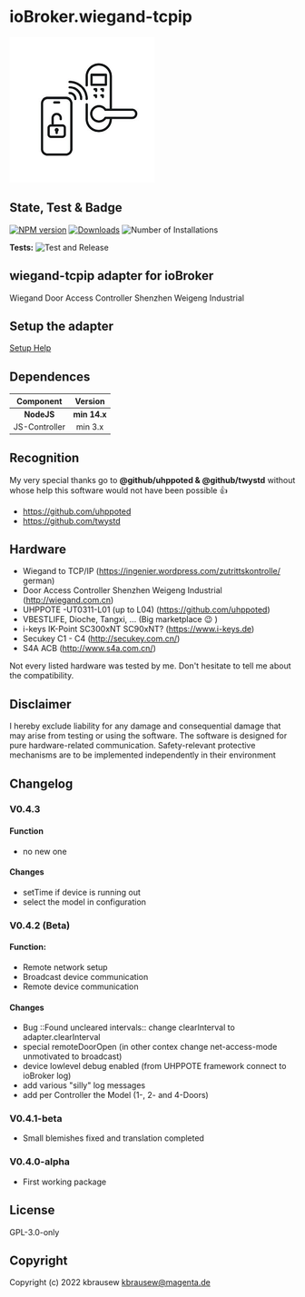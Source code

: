 # ioBroker.wiegand-tcpip
![Logo](admin/wiegand-tcpip.png)

## State, Test & Badge
[![NPM version](https://img.shields.io/npm/v/iobroker.wiegand-tcpip.svg)](https://www.npmjs.com/package/iobroker.wiegand-tcpip)
[![Downloads](https://img.shields.io/npm/dm/iobroker.wiegand-tcpip.svg)](https://www.npmjs.com/package/iobroker.wiegand-tcpip)
![Number of Installations](https://iobroker.live/badges/wiegand-tcpip-installed.svg)
<!-- ![Current version in stable repository](https://iobroker.live/badges/wiegand-tcpip-stable.svg) -->
<!-- [![Dependency Status](https://img.shields.io/david/kbrausew/iobroker.wiegand-tcpip.svg)](https://david-dm.org/kbrausew/iobroker.wiegand-tcpip) -->

<!-- [![NPM](https://nodei.co/npm/iobroker.wiegand-tcpip.png?downloads=true)](https://nodei.co/npm/iobroker.wiegand-tcpip/) -->

**Tests:** ![Test and Release](https://github.com/kbrausew/ioBroker.wiegand-tcpip/workflows/Test%20and%20Release/badge.svg)

## **wiegand-tcpip** adapter for ioBroker
Wiegand Door Access Controller Shenzhen Weigeng Industrial

## Setup the adapter
[Setup Help](docs/setup.md)

## **Dependences**
| Component | Version |
| :---: | :---: |
| **NodeJS** | **min 14.x** |
| JS-Controller | min 3.x |

## **Recognition**
My very special thanks go to **@github/uhppoted & @github/twystd** without whose help this software would not have been possible :+1:
- https://github.com/uhppoted
- https://github.com/twystd

## **Hardware**
* Wiegand to TCP/IP (https://ingenier.wordpress.com/zutrittskontrolle/  german)
* Door Access Controller Shenzhen Weigeng Industrial (http://wiegand.com.cn)
* UHPPOTE -UT0311-L01 (up to L04) (https://github.com/uhppoted)
* VBESTLIFE, Dioche, Tangxi, ... (Big marketplace :wink: )
* i-keys IK-Point SC300xNT SC90xNT? (https://www.i-keys.de)
* Secukey C1 - C4 (http://secukey.com.cn/)
* S4A ACB (http://www.s4a.com.cn/)

Not every listed hardware was tested by me. Don't hesitate to tell me about the compatibility.

## **Disclaimer**
I hereby exclude liability for any damage and consequential damage that may arise from testing or using the software.
The software is designed for pure hardware-related communication.
Safety-relevant protective mechanisms are to be implemented independently in their environment

## **Changelog**
### V0.4.3
#### Function
* no new one
#### Changes
* setTime if device is running out
* select the model in configuration
### V0.4.2 (Beta)
#### Function:
* Remote network setup
* Broadcast device communication
* Remote device communication
#### Changes
* Bug ::Found uncleared intervals:: change clearInterval to adapter.clearInterval
* special remoteDoorOpen (in other contex change net-access-mode unmotivated to broadcast)
* device lowlevel debug enabled (from UHPPOTE framework connect to ioBroker log)
* add various "silly" log messages
* add per Controller the Model (1-, 2- and 4-Doors)
### V0.4.1-beta
* Small blemishes fixed and translation completed
### V0.4.0-alpha
* First working package

## License
GPL-3.0-only

## Copyright
Copyright (c) 2022 kbrausew <kbrausew@magenta.de>